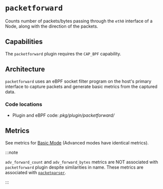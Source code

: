 # `packetforward`

Counts number of packets/bytes passing through the `eth0` interface of a Node, along with the direction of the packets.

## Capabilities

The `packetforward` plugin requires the `CAP_BPF` capability.

## Architecture

`packetforward` uses an eBPF socket filter program on the host's primary interface to capture packets and generate basic metrics from the captured data.

### Code locations

- Plugin and eBPF code: *pkg/plugin/packetforward/*

## Metrics

See metrics for [Basic Mode](../../modes/basic.md#plugin-packetforward-linux) (Advanced modes have identical metrics).

:::note

`adv_forward_count` and `adv_forward_bytes` metrics are NOT associated with `packetforward` plugin despite similarities in name.
These metrics are associated with [`packetparser`](./packetparser.md).

:::
